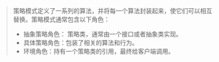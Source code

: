 > 策略模式定义了一系列的算法，并将每一个算法封装起来，使它们可以相互替换。策略模式通常包含以下角色：
> - 抽象策略角色： 策略类，通常由一个接口或者抽象类实现。
> - 具体策略角色：包装了相关的算法和行为。
> - 环境角色：持有一个策略类的引用，最终给客户端调用。